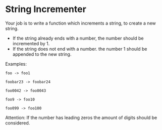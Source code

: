 # String Incrementer

Your job is to write a function which increments a string, to create a new string.

- If the string already ends with a number, the number should be incremented by 1.
- If the string does not end with a number. the number 1 should be appended to the new string.

Examples:

    foo -> foo1

    foobar23 -> foobar24

    foo0042 -> foo0043

    foo9 -> foo10

    foo099 -> foo100

Attention: If the number has leading zeros the amount of digits should be considered.